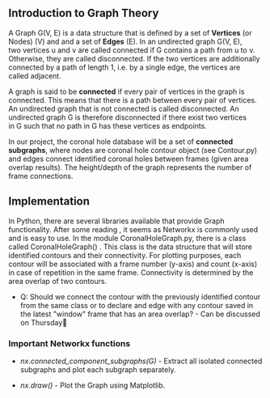 ## Introduction to Graph Theory

A Graph G(V, E) is a data structure that is defined by a set of **Vertices** (or Nodes) (V) and and a set of **Edges** (E).
In an undirected graph G(V, E), two vertices u and v are called connected if G contains a path from u to v. 
Otherwise, they are called disconnected. If the two vertices are additionally connected by a path of length 1, 
i.e. by a single edge, the vertices are called adjacent. 

A graph is said to be **connected** if every pair of vertices in the graph is connected. 
This means that there is a path between every pair of vertices.
An undirected graph that is not connected is called disconnected. 
An undirected graph G is therefore disconnected if there exist two vertices in G such that no path in G has these vertices as endpoints. 

In our project, the coronal hole database will be a set of **connected subgraphs**, where nodes are coronal hole contour object (see Contour.py) and edges connect identified coronal holes between frames (given area overlap results). The height/depth of the graph represents the number of frame connections. 

## Implementation

In Python, there are several libraries available that provide Graph functionality. After some reading , 
it seems as Networkx is commonly used and is easy to use. In the module CoronalHoleGraph.py, 
there is a class called CoronalHoleGraph() . This class is the data structure that will store identified 
contours and their connectivity. For plotting purposes, each contour will be associated with a frame number (y-axis) 
and count (x-axis) in case of repetition in the same frame. Connectivity is determined by the area overlap of two contours. 

- Q: Should we connect the contour with the previously identified contour from the same class or to declare and edge with any contour saved in the latest "window" frame that has an area overlap? - Can be discussed on Thursday🙂

### Important Networkx functions

- *nx.connected_component_subgraphs(G)* - Extract all isolated connected subgraphs and plot each subgraph separately. 

- *nx.draw()* - Plot the Graph using Matplotlib. 
